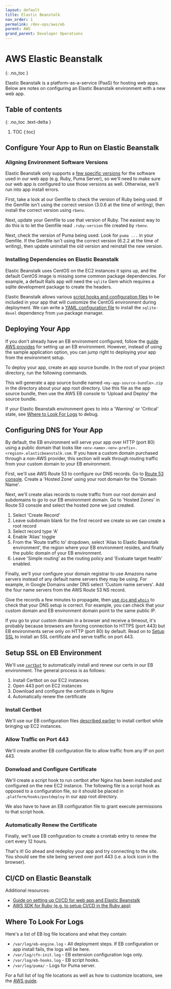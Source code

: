 ```yaml
---
layout: default
title: Elastic Beanstalk
nav_order: 1
permalink: /dev-ops/aws/eb
parent: AWS
grand_parent: Developer Operations
---
```


# AWS Elastic Beanstalk
{: .no_toc }

Elastic Beanstalk is a platform-as-a-service (PaaS) for hosting web apps. Below are notes on
configuring an Elastic Beanstalk environment with a new web app.

## Table of contents
{: .no_toc .text-delta }

1. TOC
{:toc}

## Configure Your App to Run on Elastic Beanstalk

### Aligning Environment Software Versions

Elastic Beanstalk only supports a [few specific versions](https://docs.aws.amazon.com/elasticbeanstalk/latest/platforms/platforms-supported.html#platforms-supported.ruby) for the software used in our web
app (e.g. Ruby, Puma Server), so we'll need to make sure our web app is configured to
use those versions as well. Otherwise, we'll run into app install errors.

First, take a look at our Gemfile to check the version of Ruby being used. If the Gemfile isn't using the correct version (3.0.6 at the time of writing), then install the correct version using `rbenv`.

<script src="https://gist.github.com/mjmor/bcffe5fafcfaee26513316c3e34ad553.js"></script>

Next, update your Gemfile to use that version of Ruby. The easiest way to do this is to let the
Gemfile read `.ruby-version` file created by `rbenv`.

<script src="https://gist.github.com/mjmor/3721d53bd4be69a75fceb921dfca24aa.js"></script>

Next, check the version of Puma being used. Look for `puma ...` in your Gemfile. If the Gemfile isn't using the correct version (6.2.2 at the time of writing), then update uninstall the old version and reinstall the new version.

<script src="https://gist.github.com/mjmor/4562cba67aa2c610d84c3085087522c1.js"></script>

<!-- Add notes on install sql-devel. -->

### Installing Dependencies on Elastic Beanstalk

Elastic Beanstalk uses CentOS on the EC2 instances it spins up, and the default CentOS image is missing
some common package dependencies. For example, a default Rails app will need the `sqlite` Gem which requires
a sqlite development package to create the headers.

Elastic Beanstalk allows various [script hooks and configuration files](https://docs.aws.amazon.com/elasticbeanstalk/latest/dg/platforms-linux-extend.html) to be included in your app that will customize the
CentOS environment during deployment. We can write a [YAML configuration file](https://docs.aws.amazon.com/elasticbeanstalk/latest/dg/ebextensions.html) to install the `sqlite-devel` dependency from `yum`
package manager.

<script src="https://gist.github.com/mjmor/95360eb32e965df5661787bed908608e.js"></script>

## Deploying Your App

If you don't already have an EB environment configured, follow the
[guide AWS provides](https://docs.aws.amazon.com/elasticbeanstalk/latest/dg/using-features.environments.html)
for setting up an EB environment. However, instead of using the sample application option, you can jump right to deploying your app from the environment setup.

To deploy your app, create an app source bundle. In the root of your project directory, run the following
commands.

<script src="https://gist.github.com/mjmor/5023189262d993869382a911b686176c.js"></script>

This will generate a app source bundle named `<my-app-source-bundle>.zip` in the directory about your app root
directory. Use this file as the app source bundle, then use the AWS EB console to 'Upload and Deploy'
the source bundle.

If your Elastic Beanstalk environment goes to into a 'Warning' or 'Critical' state, see [Where to Look For Logs](#where-to-look-for-logs) to debug.

## Configuring DNS for Your App

By default, the EB environment will serve your app over HTTP (port 80) using a public domain that looks like `<env-name>.<env-prefix>.<region>.elasticbeanstalk.com`. If you have a custom domain purchased through a
non-AWS provider, this section will walk through routing traffic from your custom domain to your EB
environment.

First, we'll use AWS Route 53 to configure our DNS records. Go to [Route 53 console](https://us-east-1.console.aws.amazon.com/route53/v2/home#Dashboard). Create a 'Hosted Zone' using your root domain for the 'Domain Name'.

Next, we'll create alias records to route traffic from our root domain and subdomains to go to our EB environment domain. Go to 'Hosted Zones' in Route 53 console and select the hosted zone we just created.

1. Select 'Create Record'
2. Leave subdomain blank for the first record we create so we can create a root record
3. Select record type 'A'
4. Enable 'Alias' toggle
5. From the 'Route traffic to' dropdown, select 'Alias to Elastic Beanstalk environment', the region where your EB environment resides, and finally the public domain of your EB environment.
6. Leave 'Simple routing' as the routing policy and 'Evaluate target health' enabled.

Finally, we'll your configure your domain registrar to use Amazons name servers instead of any default
name servers they may be using. For example, in Google Domains under DNS select 'Custom name servers'. Add the four name servers from the AWS Route 53 NS record.

Give the records a few minutes to propagate, then [use `dig` and `whois`](https://blog.dnsimple.com/2017/08/debugging-dns/)
to check that your DNS setup is correct. For example, you can check that your custom domain and
EB environment domain point to the same public IP.

<script src="https://gist.github.com/mjmor/65ab10cf2afc08cbd70ba1de788575f4.js"></script>

If you go to your custom domain in a browser and receive a timeout, it's probably because browsers are forcing connection to HTTPS (port 443) but EB environments serve only on HTTP (port 80) by default. Read on to [Setup SSL](#setup-ssl-on-eb-environment) to install an SSL certificate and serve traffic on port 443.

## Setup SSL on EB Environment

We'll use [`certbot`](https://certbot.eff.org/) to automatically install and renew our certs in our EB environment. The general process is as follows:
1. Install Certbot on our EC2 instances
2. Open 443 port on EC2 instances
3. Download and configure the certificate in Nginx
4. Automatically renew the certificate

### Install Certbot

We'll use our EB configuration files [described earlier](#installing-dependencies-on-elastic-beanstalk) to install certbot while bringing up EC2 instances.

<script src="https://gist.github.com/mjmor/08ac847f2103d9fd74be29f29be56f0a.js"></script>

### Allow Traffic on Port 443

We'll create another EB configuration file to allow traffic from any IP on port 443.

<script src="https://gist.github.com/mjmor/da97ab75320f6b9ce584a669f93d9dc9.js"></script>

### Donwload and Configure Certificate

We'll create a script hook to run certbot after Nginx has been installed and configured on the new EC2 instance. The following file is a script hook as opposed to a configuration file, so it should be placed in `.platform/hooks/postdeploy` in our app root directory.

<script src="https://gist.github.com/mjmor/ab027388778c177d1669822cc37129c2.js"></script>

We also have to have an EB configuration file to grant execute permissions to that script hook.

<script src="https://gist.github.com/mjmor/3e75f7516798ab38909a8ee1a3b0d551.js"></script>

### Automatically Renew the Certificate

Finally, we'll use EB configuration to create a crontab entry to renew the cert every 12 hours.

<script src="https://gist.github.com/mjmor/8d08ac780786b408698e4592b7b77f78.js"></script>

That's it! Go ahead and redeploy your app and try connecting to the site. You should see the site being served over port 443
(i.e. a lock icon in the browser).

## CI/CD on Elastic Beanstalk

Additional resources:
* [Guide on setting up CI/CD for web app and Elastic Beanstalk](https://www.buildon.aws/tutorials/deploy-webapp-eb-cdk#add-the-elastic-beanstalk-cdk-dependencies)
* [AWS SDK for Ruby (e.g. to setup CI/CD in the Ruby app)](https://docs.aws.amazon.com/sdk-for-ruby/v3/api/index.html)

## Where To Look For Logs

Here's a list of EB log file locations and what they contain:
* `/var/log/eb-engine.log` - All deployment steps. If EB configuration or app install fails, the logs will be here.
* `/var/log/cfn-init.log` - EB extension configuration logs only.
* `/var/log/eb-hooks.log` - EB script hooks.
* `/var/log/puma/` - Logs for Puma server.

For a full list of log file locations as well as how to customize locations, see the [AWS guide](https://docs.aws.amazon.com/elasticbeanstalk/latest/dg/using-features.logging.html).